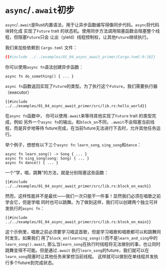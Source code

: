 # `async`/`.await`初步

`async`/`.await`是Rust内置语法，用于让异步函数编写得像同步代码。`async`将代码块转化成 实现了`Future` trait 的状态机。使用同步方法调用阻塞函数会阻塞整个线程，但阻塞`Future`只会 让出（yield）线程控制权，让其他`Future`继续执行。

我们来加些依赖到 `Cargo.toml` 文件：

```toml
{{#include ../../examples/01_04_async_await_primer/Cargo.toml:9:10}}
```

你可以使用`async fn`语法创建异步函数：

```rust,edition2018
async fn do_something() { ... }
```

`async fn`函数返回实现了`Future`的类型。为了执行这个`Future`，我们需要执行器（executor）

```rust,edition2018
{{#include ../../examples/01_04_async_await_primer/src/lib.rs:hello_world}}
```

在`async fn`函数中， 你可以使用`.await`来等待其他实现了`Future` trait 的类型完成，例如 另外一个`async fn`的输出。和`block_on`不同，`.await`不会阻塞当前线程，而是异步地等待 future完成，在当前future无法进行下去时，允许其他任务运行。

举个例子，想想有以下三个`async fn`: `learn_song`, `sing_song`和`dance`：

```rust,ignore
async fn learn_song() -> Song { ... }
async fn sing_song(song: Song) { ... }
async fn dance() { ... }
```

一个“学，唱，跳舞”的方法，就是分别阻塞这些函数：

```rust,ignore
{{#include ../../examples/01_04_async_await_primer/src/lib.rs:block_on_each}}
```

然而，这样性能并不是最优——我们一次只能干一件事！显然我们必须在唱歌之前学会它，但是学唱 同时也可以跳舞。为了做到这样，我们可以创建两个独立可并发执行的`async fn`：

```rust,ignore
{{#include ../../examples/01_04_async_await_primer/src/lib.rs:block_on_main}}
```

这个示例里，唱歌之前必须要学习唱这首歌，但是学习唱歌和唱歌都可以和跳舞同时发生。如果我们 用了`block_on(learning_song())`而不是`learn_and_sing`中的`learn_song().await`, 那么当`learn_song`在执行时线程将无法做别的事，也让同时跳舞变得不可能。但是通过`.await` 执行`learn_song`的future，我们就可以在`learn_song`阻塞时让其他任务来掌控当前线程。 这样就可以做到在单线程并发执行多个future到完成状态。
